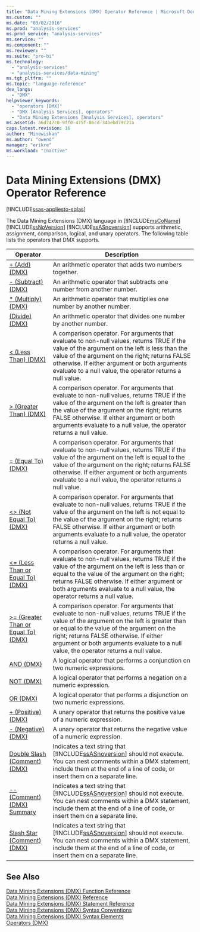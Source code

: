 ```yaml
---
title: "Data Mining Extensions (DMX) Operator Reference | Microsoft Docs"
ms.custom: ""
ms.date: "03/02/2016"
ms.prod: "analysis-services"
ms.prod_service: "analysis-services"
ms.service: ""
ms.component: ""
ms.reviewer: ""
ms.suite: "pro-bi"
ms.technology: 
  - "analysis-services"
  - "analysis-services/data-mining"
ms.tgt_pltfrm: ""
ms.topic: "language-reference"
dev_langs: 
  - "DMX"
helpviewer_keywords: 
  - "operators [DMX]"
  - "DMX [Analysis Services], operators"
  - "Data Mining Extensions [Analysis Services], operators"
ms.assetid: a6d747c0-9ff0-475f-86cd-34bebd79c21a
caps.latest.revision: 16
author: "Minewiskan"
ms.author: "owend"
manager: "erikre"
ms.workload: "Inactive"
---
```

# Data Mining Extensions (DMX) Operator Reference
[!INCLUDE[ssas-appliesto-sqlas](../includes/ssas-appliesto-sqlas.md)]

  The Data Mining Extensions (DMX) language in [!INCLUDE[msCoName](../includes/msconame-md.md)] [!INCLUDE[ssNoVersion](../includes/ssnoversion-md.md)] [!INCLUDE[ssASnoversion](../includes/ssasnoversion-md.md)] supports arithmetic, assignment, comparison, logical, and unary operators. The following table lists the operators that DMX supports.  
  
|Operator|Description|  
|--------------|-----------------|  
|[+ &#40;Add&#41; &#40;DMX&#41;](../dmx/add-dmx.md)|An arithmetic operator that adds two numbers together.|  
|[- &#40;Subtract&#41; &#40;DMX&#41;](../dmx/subtract-dmx.md)|An arithmetic operator that subtracts one number from another number.|  
|[&#42; &#40;Multiply&#41; &#40;DMX&#41;](../dmx/multiply-dmx.md)|An arithmetic operator that multiplies one number by another number.|  
|[&#40;Divide&#41; &#40;DMX&#41;](../dmx/divide-dmx.md)|An arithmetic operator that divides one number by another number.|  
|[&#60; &#40;Less Than&#41; &#40;DMX&#41;](../dmx/less-than-dmx.md)|A comparison operator. For arguments that evaluate to non-null values, returns TRUE if the value of the argument on the left is less than the value of the argument on the right; returns FALSE otherwise. If either argument or both arguments evaluate to a null value, the operator returns a null value.|  
|[&#62; &#40;Greater Than&#41; &#40;DMX&#41;](../dmx/greater-than-dmx.md)|A comparison operator. For arguments that evaluate to non-null values, returns TRUE if the value of the argument on the left is greater than the value of the argument on the right; returns FALSE otherwise. If either argument or both arguments evaluate to a null value, the operator returns a null value.|  
|[= &#40;Equal To&#41; &#40;DMX&#41;](../dmx/equal-to-dmx.md)|A comparison operator. For arguments that evaluate to non-null values, returns TRUE if the value of the argument on the left is equal to the value of the argument on the right; returns FALSE otherwise. If either argument or both arguments evaluate to a null value, the operator returns a null value.|  
|[&#60;&#62; &#40;Not Equal To&#41; &#40;DMX&#41;](../dmx/not-equal-to-dmx.md)|A comparison operator. For arguments that evaluate to non-null values, returns TRUE if the value of the argument on the left is not equal to the value of the argument on the right; returns FALSE otherwise. If either argument or both arguments evaluate to a null value, the operator returns a null value.|  
|[&#60;= &#40;Less Than or Equal To&#41; &#40;DMX&#41;](../dmx/less-than-or-equal-to-dmx.md)|A comparison operator. For arguments that evaluate to non-null values, returns TRUE if the value of the argument on the left is less than or equal to the value of the argument on the right; returns FALSE otherwise. If either argument or both arguments evaluate to a null value, the operator returns a null value.|  
|[&#62;= &#40;Greater Than or Equal To&#41; &#40;DMX&#41;](../dmx/greater-than-or-equal-to-dmx.md)|A comparison operator. For arguments that evaluate to non-null values, returns TRUE if the value of the argument on the left is greater than or equal to the value of the argument on the right; returns FALSE otherwise. If either argument or both arguments evaluate to a null value, the operator returns a null value.|  
|[AND &#40;DMX&#41;](../dmx/and-dmx.md)|A logical operator that performs a conjunction on two numeric expressions.|  
|[NOT &#40;DMX&#41;](../dmx/not-dmx.md)|A logical operator that performs a negation on a numeric expression.|  
|[OR &#40;DMX&#41;](../dmx/or-dmx.md)|A logical operator that performs a disjunction on two numeric expressions.|  
|[+ &#40;Positive&#41; &#40;DMX&#41;](../dmx/positive-dmx.md)|A unary operator that returns the positive value of a numeric expression.|  
|[- &#40;Negative&#41; &#40;DMX&#41;](../dmx/negative-dmx.md)|A unary operator that returns the negative value of a numeric expression.|  
|[Double Slash &#40;Comment&#41; &#40;DMX&#41;](../dmx/double-slash-comment-dmx.md)|Indicates a text string that [!INCLUDE[ssASnoversion](../includes/ssasnoversion-md.md)] should not execute. You can nest comments within a DMX statement, include them at the end of a line of code, or insert them on a separate line.|  
|[-- &#40;Comment&#41; &#40;DMX&#41; Summary](../dmx/comment-dmx-summary.md)|Indicates a text string that [!INCLUDE[ssASnoversion](../includes/ssasnoversion-md.md)] should not execute. You can nest comments within a DMX statement, include them at the end of a line of code, or insert them on a separate line.|  
|[Slash Star &#40;Comment&#41; &#40;DMX&#41;](../dmx/slash-star-comment-dmx.md)|Indicates a text string that [!INCLUDE[ssASnoversion](../includes/ssasnoversion-md.md)] should not execute. You can nest comments within a DMX statement, include them at the end of a line of code, or insert them on a separate line.|  
  
## See Also  
 [Data Mining Extensions &#40;DMX&#41; Function Reference](../dmx/data-mining-extensions-dmx-function-reference.md)   
 [Data Mining Extensions &#40;DMX&#41; Reference](../dmx/data-mining-extensions-dmx-reference.md)   
 [Data Mining Extensions &#40;DMX&#41; Statement Reference](../dmx/data-mining-extensions-dmx-statements.md)   
 [Data Mining Extensions &#40;DMX&#41; Syntax Conventions](../dmx/data-mining-extensions-dmx-syntax-conventions.md)   
 [Data Mining Extensions &#40;DMX&#41; Syntax Elements](../dmx/data-mining-extensions-dmx-syntax-elements.md)   
 [Operators &#40;DMX&#41;](../dmx/operators-dmx.md)  
  
  
